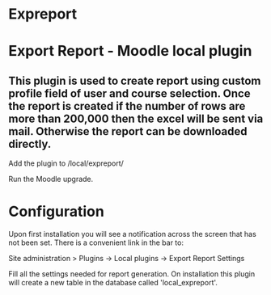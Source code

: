 # Expreport
Export Report - Moodle local plugin
====================

This plugin is used to create report using custom profile field of user and course selection. Once the report is created if the number of rows are more than 200,000 then the excel will be sent via mail. Otherwise the report can be downloaded directly.
------------

Add the plugin to /local/expreport/

Run the Moodle upgrade.

# Configuration

Upon first installation you will see a notification across the screen that has not been set. There is a convenient link in the bar to:

Site administration > Plugins -> Local plugins -> Export Report Settings

Fill all the settings needed for report generation. On installation this plugin will create a new table in the database called 'local_expreport'.
